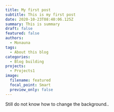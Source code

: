 ```yaml
---
title: My first post
subtitle: This is my first post
date: 2020-10-23T08:40:06.125Z
summary: This is summary
draft: false
featured: false
authors:
  - Monauna
tags:
  - About this blog
categories:
  - Blog building
projects:
  - Projects1
image:
  filename: featured
  focal_point: Smart
  preview_only: false
---
```

Still do not know how to change the background..